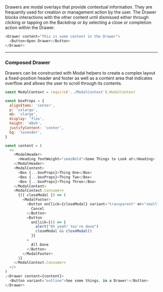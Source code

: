 Drawers are modal overlays that provide contextual information. They are frequantly used for creation or management action by the user. The Drawer blocks interactions with the other content until dismissed either through clicking or tapping on the Backdrop or by selecting a close or completion action within the Drawer.

```js
<Drawer content="This is some content in the Drawer">
  <Button>Open Drawer</Button>
</Drawer>
```

---

### Composed Drawer

Drawers can be constructed with Modal helpers to create a complex layout a fixed-position header and footer as well as a content area that indicates overflow and allows the user to scroll through its contents.

```js
const ModalContext = require('../ModalContext').ModalContext

const boxProps = {
  alignItems: 'center',
  p: 'xxlarge',
  mb: 'xlarge',
  display: 'flex',
  height: '40vh',
  justifyContent: 'center',
  bg: 'lavender',
}

const content = (
  <>
    <ModalHeader>
      <Heading fontWeight="semiBold">Some Things to Look at</Heading>
    </ModalHeader>
    <ModalContent>
      <Box {...boxProps}>Thing One</Box>
      <Box {...boxProps}>Thing Two</Box>
      <Box {...boxProps}>Thing Three</Box>
    </ModalContent>
    <ModalContext.Consumer>
      {({ closeModal }) => (
        <ModalFooter>
          <Button onClick={closeModal} variant="transparent" mr="small">
            Cancel
          </Button>
          <Button
            onClick={() => {
              alert("Oh yeah! You're done")
              closeModal && closeModal()
            }}
          >
            All Done
          </Button>
        </ModalFooter>
      )}
    </ModalContext.Consumer>
  </>
)
;<Drawer content={content}>
  <Button variant="outline">See some things, in a Drawer!</Button>
</Drawer>
```
